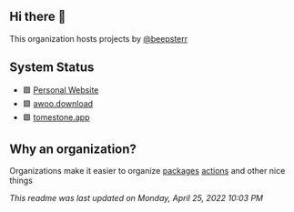 ## Hi there 👋

This organization hosts projects by [@beepsterr](https://github.com/BeepSterr)
## System Status
- 🟩 [Personal Website](https://beeps.dev) 
- 🟩 [awoo.download](https://awoo.download) 
- 🟩 [tomestone.app](https://tomestone.app) 
## Why an organization?
Organizations make it easier to organize [packages](https://github.com/orgs/beepsdev/packages) [actions](https://github.com/beepsdev/.github/blob/main/runners/docker-compose.yml) and other nice things

*This readme was last updated on Monday, April 25, 2022 10:03 PM*
